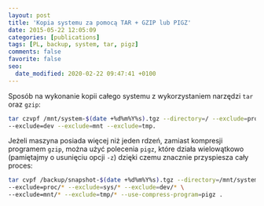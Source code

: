 ```yaml
---
layout: post
title: 'Kopia systemu za pomocą TAR + GZIP lub PIGZ'
date: 2015-05-22 12:05:09
categories: [publications]
tags: [PL, backup, system, tar, pigz]
comments: false
favorite: false
seo:
  date_modified: 2020-02-22 09:47:41 +0100
---
```


Sposób na wykonanie kopii całego systemu z wykorzystaniem narzędzi `tar` oraz `gzip`:

```bash
tar czvpf /mnt/system-$(date +%d%m%Y%s).tgz --directory=/ --exclude=proc --exclude=sys \
--exclude=dev --exclude=mnt --exclude=tmp.
```

Jeżeli maszyna posiada więcej niż jeden rdzeń, zamiast kompresji programem `gzip`, można użyć polecenia `pigz`, które działa wielowątkowo (pamiętajmy o usunięciu opcji `-z`) dzięki czemu znacznie przyspiesza cały proces:

```bash
tar cvpf /backup/snapshot-$(date +%d%m%Y%s).tgz --directory=/mnt/system \
--exclude=proc/* --exclude=sys/* --exclude=dev/* \
--exclude=mnt/* --exclude=tmp/* --use-compress-program=pigz .
```
